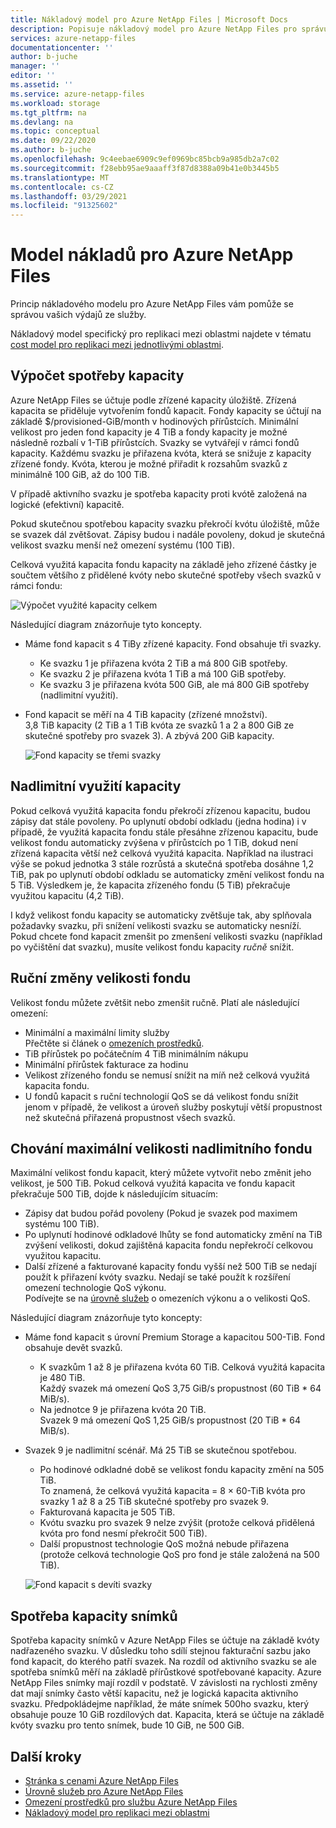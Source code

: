 ```yaml
---
title: Nákladový model pro Azure NetApp Files | Microsoft Docs
description: Popisuje nákladový model pro Azure NetApp Files pro správu nákladů ze služby.
services: azure-netapp-files
documentationcenter: ''
author: b-juche
manager: ''
editor: ''
ms.assetid: ''
ms.service: azure-netapp-files
ms.workload: storage
ms.tgt_pltfrm: na
ms.devlang: na
ms.topic: conceptual
ms.date: 09/22/2020
ms.author: b-juche
ms.openlocfilehash: 9c4eebae6909c9ef0969bc85bcb9a985db2a7c02
ms.sourcegitcommit: f28ebb95ae9aaaff3f87d8388a09b41e0b3445b5
ms.translationtype: MT
ms.contentlocale: cs-CZ
ms.lasthandoff: 03/29/2021
ms.locfileid: "91325602"
---
```

# <a name="cost-model-for-azure-netapp-files"></a>Model nákladů pro Azure NetApp Files 

Princip nákladového modelu pro Azure NetApp Files vám pomůže se správou vašich výdajů ze služby. 

Nákladový model specifický pro replikaci mezi oblastmi najdete v tématu [cost model pro replikaci mezi jednotlivými oblastmi](cross-region-replication-introduction.md#cost-model-for-cross-region-replication).

## <a name="calculation-of-capacity-consumption"></a>Výpočet spotřeby kapacity

Azure NetApp Files se účtuje podle zřízené kapacity úložiště.  Zřízená kapacita se přiděluje vytvořením fondů kapacit.  Fondy kapacity se účtují na základě $/provisioned-GiB/month v hodinových přírůstcích. Minimální velikost pro jeden fond kapacity je 4 TiB a fondy kapacity je možné následně rozbalí v 1-TiB přírůstcích. Svazky se vytvářejí v rámci fondů kapacity.  Každému svazku je přiřazena kvóta, která se snižuje z kapacity zřízené fondy. Kvóta, kterou je možné přiřadit k rozsahům svazků z minimálně 100 GiB, až do 100 TiB.  

V případě aktivního svazku je spotřeba kapacity proti kvótě založená na logické (efektivní) kapacitě.

Pokud skutečnou spotřebou kapacity svazku překročí kvótu úložiště, může se svazek dál zvětšovat. Zápisy budou i nadále povoleny, dokud je skutečná velikost svazku menší než omezení systému (100 TiB).  

Celková využitá kapacita fondu kapacity na základě jeho zřízené částky je součtem většího z přidělené kvóty nebo skutečné spotřeby všech svazků v rámci fondu: 

   ![Výpočet využité kapacity celkem](../media/azure-netapp-files/azure-netapp-files-total-used-capacity.png)

Následující diagram znázorňuje tyto koncepty.  
* Máme fond kapacit s 4 TiBy zřízené kapacity.  Fond obsahuje tři svazky.  
    * Ke svazku 1 je přiřazena kvóta 2 TiB a má 800 GiB spotřeby.  
    * Ke svazku 2 je přiřazena kvóta 1 TiB a má 100 GiB spotřeby.  
    * Ke svazku 3 je přiřazena kvóta 500 GiB, ale má 800 GiB spotřeby (nadlimitní využití).  
* Fond kapacit se měří na 4 TiB kapacity (zřízené množství).  
    3,8 TiB kapacity (2 TiB a 1 TiB kvóta ze svazků 1 a 2 a 800 GiB ze skutečné spotřeby pro svazek 3). A zbývá 200 GiB kapacity.

   ![Fond kapacity se třemi svazky](../media/azure-netapp-files/azure-netapp-files-capacity-pool-with-three-vols.png)

## <a name="overage-in-capacity-consumption"></a>Nadlimitní využití kapacity  

Pokud celková využitá kapacita fondu překročí zřízenou kapacitu, budou zápisy dat stále povoleny.  Po uplynutí období odkladu (jedna hodina) i v případě, že využitá kapacita fondu stále přesáhne zřízenou kapacitu, bude velikost fondu automaticky zvýšena v přírůstcích po 1 TiB, dokud není zřízená kapacita větší než celková využitá kapacita.  Například na ilustraci výše se pokud jednotka 3 stále rozrůstá a skutečná spotřeba dosáhne 1,2 TiB, pak po uplynutí období odkladu se automaticky změní velikost fondu na 5 TiB.  Výsledkem je, že kapacita zřízeného fondu (5 TiB) překračuje využitou kapacitu (4,2 TiB).  

I když velikost fondu kapacity se automaticky zvětšuje tak, aby splňovala požadavky svazku, při snížení velikosti svazku se automaticky nesníží. Pokud chcete fond kapacit zmenšit po zmenšení velikosti svazku (například po vyčištění dat svazku), musíte velikost fondu kapacity _ručně_ snížit.

## <a name="manual-changes-of-the-pool-size"></a>Ruční změny velikosti fondu  

Velikost fondu můžete zvětšit nebo zmenšit ručně. Platí ale následující omezení:
* Minimální a maximální limity služby  
    Přečtěte si článek o [omezeních prostředků](azure-netapp-files-resource-limits.md).
* TiB přírůstek po počátečním 4 TiB minimálním nákupu
* Minimální přírůstek fakturace za hodinu
* Velikost zřízeného fondu se nemusí snížit na míň než celková využitá kapacita fondu.
* U fondů kapacit s ruční technologií QoS se dá velikost fondu snížit jenom v případě, že velikost a úroveň služby poskytují větší propustnost než skutečná přiřazená propustnost všech svazků.

## <a name="behavior-of-maximum-size-pool-overage"></a>Chování maximální velikosti nadlimitního fondu   

Maximální velikost fondu kapacit, který můžete vytvořit nebo změnit jeho velikost, je 500 TiB.  Pokud celková využitá kapacita ve fondu kapacit překračuje 500 TiB, dojde k následujícím situacím:
* Zápisy dat budou pořád povoleny (Pokud je svazek pod maximem systému 100 TiB).
* Po uplynutí hodinové odkladové lhůty se fond automaticky změní na TiB zvýšení velikosti, dokud zajištěná kapacita fondu nepřekročí celkovou využitou kapacitu.
* Další zřízené a fakturované kapacity fondu vyšší než 500 TiB se nedají použít k přiřazení kvóty svazku. Nedají se také použít k rozšíření omezení technologie QoS výkonu.  
    Podívejte se na [úrovně služeb](azure-netapp-files-service-levels.md) o omezeních výkonu a o velikosti QoS.

Následující diagram znázorňuje tyto koncepty:
* Máme fond kapacit s úrovní Premium Storage a kapacitou 500-TiB. Fond obsahuje devět svazků.
    * K svazkům 1 až 8 je přiřazena kvóta 60 TiB.  Celková využitá kapacita je 480 TiB.  
        Každý svazek má omezení QoS 3,75 GiB/s propustnost (60 TiB * 64 MiB/s).  
    * Na jednotce 9 je přiřazena kvóta 20 TiB.  
        Svazek 9 má omezení QoS 1,25 GiB/s propustnost (20 TiB * 64 MiB/s).
* Svazek 9 je nadlimitní scénář. Má 25 TiB se skutečnou spotřebou.  
    * Po hodinové odkladné době se velikost fondu kapacity změní na 505 TiB.  
        To znamená, že celková využitá kapacita = 8 × 60-TiB kvóta pro svazky 1 až 8 a 25 TiB skutečné spotřeby pro svazek 9.
    * Fakturovaná kapacita je 505 TiB.
    * Kvótu svazku pro svazek 9 nelze zvýšit (protože celková přidělená kvóta pro fond nesmí překročit 500 TiB).
    * Další propustnost technologie QoS možná nebude přiřazena (protože celková technologie QoS pro fond je stále založená na 500 TiB).

   ![Fond kapacit s devíti svazky](../media/azure-netapp-files/azure-netapp-files-capacity-pool-with-nine-vols.png)

## <a name="capacity-consumption-of-snapshots"></a>Spotřeba kapacity snímků 

Spotřeba kapacity snímků v Azure NetApp Files se účtuje na základě kvóty nadřazeného svazku.  V důsledku toho sdílí stejnou fakturační sazbu jako fond kapacit, do kterého patří svazek.  Na rozdíl od aktivního svazku se ale spotřeba snímků měří na základě přírůstkové spotřebované kapacity.  Azure NetApp Files snímky mají rozdíl v podstatě. V závislosti na rychlosti změny dat mají snímky často větší kapacitu, než je logická kapacita aktivního svazku. Předpokládejme například, že máte snímek 500ho svazku, který obsahuje pouze 10 GiB rozdílových dat. Kapacita, která se účtuje na základě kvóty svazku pro tento snímek, bude 10 GiB, ne 500 GiB. 

## <a name="next-steps"></a>Další kroky

* [Stránka s cenami Azure NetApp Files](https://azure.microsoft.com/pricing/details/storage/netapp/)
* [Úrovně služeb pro Azure NetApp Files](azure-netapp-files-service-levels.md)
* [Omezení prostředků pro službu Azure NetApp Files](azure-netapp-files-resource-limits.md)
* [Nákladový model pro replikaci mezi oblastmi](cross-region-replication-introduction.md#cost-model-for-cross-region-replication)
